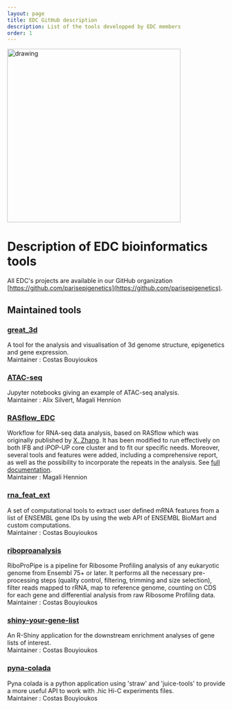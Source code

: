 ```yaml
---
layout: page
title: EDC GitHub description
description: List of the tools developped by EDC members 
order: 1
---
```


<img src="{{site.baseurl}}/images/banner.png" alt="drawing" width="400"/>


# Description of EDC bioinformatics tools

All EDC's projects are available in our GitHub organization [https://github.com/parisepigenetics](https://github.com/parisepigenetics). 

## Maintained tools

### [great_3d](https://github.com/parisepigenetics/great_3d)  
A tool for the analysis and visualisation of 3d genome structure, epigenetics and gene expression.  
Maintainer : Costas Bouyioukos

### [ATAC-seq](https://github.com/parisepigenetics/ATAC-seq)  
Jupyter notebooks giving an example of ATAC-seq analysis.  
Maintainer : Alix Silvert, Magali Hennion 

### [RASflow_EDC](https://github.com/parisepigenetics/RASflow_EDC)  
Workflow for RNA-seq data analysis, based on RASflow which was originally published by [X. Zhang](https://bmcbioinformatics.biomedcentral.com/articles/10.1186/s12859-020-3433-x). It has been modified to run effectively on both IFB and iPOP-UP core cluster and to fit our specific needs. Moreover, several tools and features were added, including a comprehensive report, as well as the possibility to incorporate the repeats in the analysis. See [full documentation](/bibs/analysis/rasflow_edc/#/analysis).  
Maintainer : Magali Hennion

### [rna_feat_ext](https://github.com/parisepigenetics/rna_feat_ext)  
A set of computational tools to extract user defined mRNA features from a list of ENSEMBL gene IDs by using the web API of ENSEMBL BioMart and custom computations.  
Maintainer : Costas Bouyioukos

### [riboproanalysis](https://github.com/parisepigenetics/riboproanalysis)  
RiboProPipe is a pipeline for Ribosome Profiling analysis of any eukaryotic genome from Ensembl 75+ or later. It performs all the necessary pre-processing steps (quality control, filtering, trimming and size selection), filter reads mapped to rRNA, map to reference genome, counting on CDS for each gene and differential analysis from raw Ribosome Profiling data.  
Maintainer : Costas Bouyioukos

### [shiny-your-gene-list](https://github.com/parisepigenetics/shiny-your-gene-list)  
An R-Shiny application for the downstream enrichment analyses of gene lists of interest.  
Maintainer : Costas Bouyioukos

### [pyna-colada](https://github.com/parisepigenetics/pyna-colada)  
Pyna colada is a python application using 'straw' and 'juice-tools' to provide a more useful API to work with .hic Hi-C experiments files.  
Maintainer : Costas Bouyioukos



